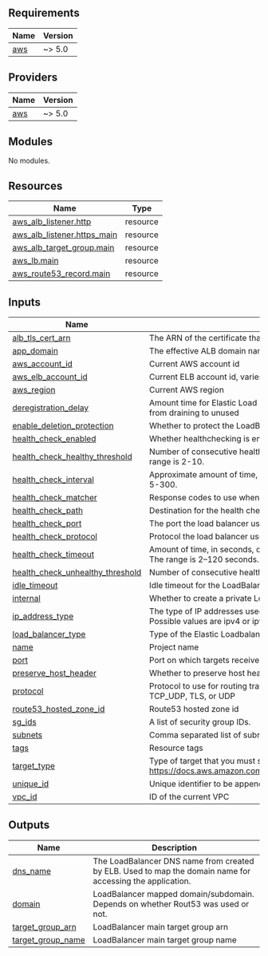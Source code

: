 <!-- BEGIN_TF_DOCS -->
## Requirements

| Name | Version |
|------|---------|
| <a name="requirement_aws"></a> [aws](#requirement\_aws) | ~> 5.0 |

## Providers

| Name | Version |
|------|---------|
| <a name="provider_aws"></a> [aws](#provider\_aws) | ~> 5.0 |

## Modules

No modules.

## Resources

| Name | Type |
|------|------|
| [aws_alb_listener.http](https://registry.terraform.io/providers/hashicorp/aws/latest/docs/resources/alb_listener) | resource |
| [aws_alb_listener.https_main](https://registry.terraform.io/providers/hashicorp/aws/latest/docs/resources/alb_listener) | resource |
| [aws_alb_target_group.main](https://registry.terraform.io/providers/hashicorp/aws/latest/docs/resources/alb_target_group) | resource |
| [aws_lb.main](https://registry.terraform.io/providers/hashicorp/aws/latest/docs/resources/lb) | resource |
| [aws_route53_record.main](https://registry.terraform.io/providers/hashicorp/aws/latest/docs/resources/route53_record) | resource |

## Inputs

| Name | Description | Type | Default | Required |
|------|-------------|------|---------|:--------:|
| <a name="input_alb_tls_cert_arn"></a> [alb\_tls\_cert\_arn](#input\_alb\_tls\_cert\_arn) | The ARN of the certificate that the ALB uses for https | `string` | n/a | yes |
| <a name="input_app_domain"></a> [app\_domain](#input\_app\_domain) | The effective ALB domain name, used to create a CNAME record | `string` | n/a | yes |
| <a name="input_aws_account_id"></a> [aws\_account\_id](#input\_aws\_account\_id) | Current AWS account id | `string` | n/a | yes |
| <a name="input_aws_elb_account_id"></a> [aws\_elb\_account\_id](#input\_aws\_elb\_account\_id) | Current ELB account id, varies per AWS region | `string` | n/a | yes |
| <a name="input_aws_region"></a> [aws\_region](#input\_aws\_region) | Current AWS region | `string` | n/a | yes |
| <a name="input_deregistration_delay"></a> [deregistration\_delay](#input\_deregistration\_delay) | Amount time for Elastic Load Balancing to wait before changing the state of a deregistering target from draining to unused | `number` | `300` | no |
| <a name="input_enable_deletion_protection"></a> [enable\_deletion\_protection](#input\_enable\_deletion\_protection) | Whether to protect the LoadBalancer from deletion. | `bool` | `false` | no |
| <a name="input_health_check_enabled"></a> [health\_check\_enabled](#input\_health\_check\_enabled) | Whether healthchecking is enabled | `bool` | `true` | no |
| <a name="input_health_check_healthy_threshold"></a> [health\_check\_healthy\_threshold](#input\_health\_check\_healthy\_threshold) | Number of consecutive health check successes required before considering a target healthy. The range is 2-10. | `number` | `2` | no |
| <a name="input_health_check_interval"></a> [health\_check\_interval](#input\_health\_check\_interval) | Approximate amount of time, in seconds, between health checks of an individual target. The range is 5-300. | `number` | `70` | no |
| <a name="input_health_check_matcher"></a> [health\_check\_matcher](#input\_health\_check\_matcher) | Response codes to use when checking for a healthy responses from a target | `string` | `"200,201,300,301"` | no |
| <a name="input_health_check_path"></a> [health\_check\_path](#input\_health\_check\_path) | Destination for the health check request | `string` | n/a | yes |
| <a name="input_health_check_port"></a> [health\_check\_port](#input\_health\_check\_port) | The port the load balancer uses when performing health checks on targets | `string` | `"80"` | no |
| <a name="input_health_check_protocol"></a> [health\_check\_protocol](#input\_health\_check\_protocol) | Protocol the load balancer uses when performing health checks on targets. | `string` | `"HTTP"` | no |
| <a name="input_health_check_timeout"></a> [health\_check\_timeout](#input\_health\_check\_timeout) | Amount of time, in seconds, during which no response from a target means a failed health check. The range is 2–120 seconds. | `string` | `"60"` | no |
| <a name="input_health_check_unhealthy_threshold"></a> [health\_check\_unhealthy\_threshold](#input\_health\_check\_unhealthy\_threshold) | Number of consecutive health check failures required before considering a target unhealthy. | `string` | `"5"` | no |
| <a name="input_idle_timeout"></a> [idle\_timeout](#input\_idle\_timeout) | Idle timeout for the LoadBalancer [0 - 4000] seconds | `number` | `60` | no |
| <a name="input_internal"></a> [internal](#input\_internal) | Whether to create a private LoadBalancer. | `bool` | `false` | no |
| <a name="input_ip_address_type"></a> [ip\_address\_type](#input\_ip\_address\_type) | The type of IP addresses used by the target group, only supported when target type is set to ip. Possible values are ipv4 or ipv6 | `string` | `"ipv4"` | no |
| <a name="input_load_balancer_type"></a> [load\_balancer\_type](#input\_load\_balancer\_type) | Type of the Elastic Loadbalancer | `string` | `"application"` | no |
| <a name="input_name"></a> [name](#input\_name) | Project name | `string` | n/a | yes |
| <a name="input_port"></a> [port](#input\_port) | Port on which targets receive traffic, unless overridden when registering a specific target. | `number` | `80` | no |
| <a name="input_preserve_host_header"></a> [preserve\_host\_header](#input\_preserve\_host\_header) | Whether to preserve host header on the incoming requests. | `bool` | `true` | no |
| <a name="input_protocol"></a> [protocol](#input\_protocol) | Protocol to use for routing traffic to the targets. Should be one of GENEVE, HTTP, HTTPS, TCP, TCP\_UDP, TLS, or UDP | `string` | `"HTTP"` | no |
| <a name="input_route53_hosted_zone_id"></a> [route53\_hosted\_zone\_id](#input\_route53\_hosted\_zone\_id) | Route53 hosted zone id | `string` | `null` | no |
| <a name="input_sg_ids"></a> [sg\_ids](#input\_sg\_ids) | A list of security group IDs. | `list(string)` | n/a | yes |
| <a name="input_subnets"></a> [subnets](#input\_subnets) | Comma separated list of subnet IDs | `any` | n/a | yes |
| <a name="input_tags"></a> [tags](#input\_tags) | Resource tags | `map(string)` | `{}` | no |
| <a name="input_target_type"></a> [target\_type](#input\_target\_type) | Type of target that you must specify when registering targets with this target group. https://docs.aws.amazon.com/elasticloadbalancing/latest/APIReference/API_CreateTargetGroup.html | `string` | `"instance"` | no |
| <a name="input_unique_id"></a> [unique\_id](#input\_unique\_id) | Unique identifier to be appended on resource names. | `string` | n/a | yes |
| <a name="input_vpc_id"></a> [vpc\_id](#input\_vpc\_id) | ID of the current VPC | `string` | n/a | yes |

## Outputs

| Name | Description |
|------|-------------|
| <a name="output_dns_name"></a> [dns\_name](#output\_dns\_name) | The LoadBalancer DNS name from created by ELB. Used to map the domain name for accessing the application. |
| <a name="output_domain"></a> [domain](#output\_domain) | LoadBalancer mapped domain/subdomain. Depends on whether Rout53 was used or not. |
| <a name="output_target_group_arn"></a> [target\_group\_arn](#output\_target\_group\_arn) | LoadBalancer main target group arn |
| <a name="output_target_group_name"></a> [target\_group\_name](#output\_target\_group\_name) | LoadBalancer main target group name |
<!-- END_TF_DOCS -->